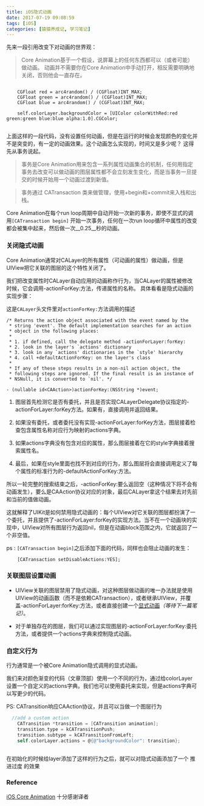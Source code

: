 ```yaml
---
title: iOS隐式动画
date: 2017-07-19 09:08:59
tags: [iOS]
categories: [猿猿养成记, 学习笔记]
---
```


先来一段引用改变下对动画的世界观：
>Core Animation基于一个假设，说屏幕上的任何东西都可以（或者可能）做动画。 动画并不需要你在Core Animation中手动打开，相反需要明确地关闭，否则他会一直存在。

``` objctivec

 	CGFloat red = arc4random() / (CGFloat)INT_MAX;
    CGFloat green = arc4random() / (CGFloat)INT_MAX;
    CGFloat blue = arc4random() / (CGFloat)INT_MAX;

    self.colorLayer.backgroundColor = [UIColor colorWithRed:red green:green blue:blue alpha:1.0].CGColor;
    
```
上面这样的一段代码，没有设置任何动画，但是在运行的时候会发现颜色的变化并不是突变的，有一定的动画效果。这个动画怎么实现的，时间又是多少呢？ 这得先从事务说起。

<!--more-->

>事务是Core Animation用来包含一系列属性动画集合的机制，任何用指定事务去改变可以做动画的图层属性都不会立刻发生变化，而是当事务一旦提交的时候开始用一个动画过渡到新值。

>事务通过 CATransaction 类来做管理，使用+begin和+commit来入栈和出栈。

Core Animation在每个run loop周期中自动开始一次新的事务，即使不显式的调用`[CATransaction begin]` 开始一次事务，任何在一次run loop循环中属性的改变都会被集中起来，然后做一次__0.25__秒的动画。

### 关闭隐式动画

Core Animation通常对CALayer的所有属性（可动画的属性）做动画，但是UIView把它关联的图层的这个特性关闭了。

我们把改变属性时CALayer自动应用的动画称作行为，当CALayer的属性被修改时候，它会调用-actionForKey:方法，传递属性的名称。
具体看看是隐式动画的实现步骤：

这是`CALayer`头文件里对`actionForKey:`方法调用的描述

```
/* Returns the action object associated with the event named by the
 * string 'event'. The default implementation searches for an action
 * object in the following places:
 *
 * 1. if defined, call the delegate method -actionForLayer:forKey:
 * 2. look in the layer's `actions' dictionary
 * 3. look in any `actions' dictionaries in the `style' hierarchy
 * 4. call +defaultActionForKey: on the layer's class
 *
 * If any of these steps results in a non-nil action object, the
 * following steps are ignored. If the final result is an instance of
 * NSNull, it is converted to `nil'. */

- (nullable id<CAAction>)actionForKey:(NSString *)event;
```

1. 图层首先检测它是否有委托，并且是否实现CALayerDelegate协议指定的-actionForLayer:forKey方法。如果有，直接调用并返回结果。

2. 如果没有委托，或者委托没有实现-actionForLayer:forKey方法，图层接着检查包含属性名称对应行为映射的actions字典。

3. 如果actions字典没有包含对应的属性，那么图层接着在它的style字典接着搜索属性名。

4. 最后，如果在style里面也找不到对应的行为，那么图层将会直接调用定义了每个属性的标准行为的-defaultActionForKey:方法。

所以一轮完整的搜索结束之后，-actionForKey:要么返回空（这种情况下将不会有动画发生），要么是CAAction协议对应的对象，最后CALayer拿这个结果去对先前和当前的值做动画。

这就解释了UIKit是如何禁用隐式动画的：每个UIView对它关联的图层都扮演了一个委托，并且提供了-actionForLayer:forKey的实现方法。当不在一个动画块的实现中，UIView对所有图层行为返回nil，但是在动画block范围之内，它就返回了一个非空值。


ps : `[CATransaction begin]`之后添加下面的代码，同样也会阻止动画的发生：

		[CATransaction setDisableActions:YES];

### 关联图层设置动画

* UIView关联的图层禁用了隐式动画，对这种图层做动画的唯一办法就是使用UIView的动画函数（而不是依赖CATransaction），或者继承UIView，并覆盖-actionForLayer:forKey:方法，或者直接创建一个[显式动画]()_（等待下一篇笔记）_。


* 对于单独存在的图层，我们可以通过实现图层的-actionForLayer:forKey:委托方法，或者提供一个actions字典来控制隐式动画。 

### 自定义行为

行为通常是一个被Core Animation隐式调用的显式动画。


我们来对颜色渐变的代码（文章顶部）使用一个不同的行为，通过给colorLayer设置一个自定义的actions字典。我们也可以使用委托来实现，但是actions字典可以写更少的代码。

PS: CATransition响应CAAction协议，并且可以当做一个图层行为

``` objectivec
  //add a custom action
    CATransition *transition = [CATransition animation];
    transition.type = kCATransitionPush;
    transition.subtype = kCATransitionFromLeft;
    self.colorLayer.actions = @{@"backgroundColor": transition};
    
```

在初始化的时候给layer添加了这样的行为之后，就可以对隐式动画添加了一个 推进过度 的效果

### Reference

[iOS Core Animation](https://zsisme.gitbooks.io/ios-/content/chapter7/layer-actions.html) 十分感谢译者


